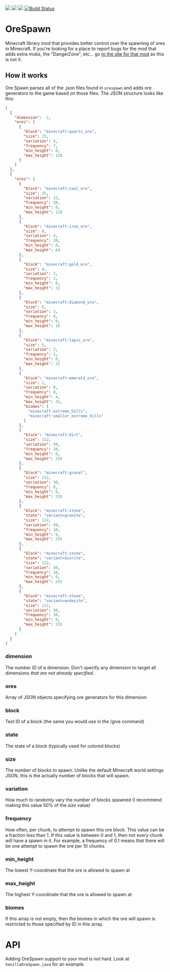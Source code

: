 [![](https://img.shields.io/badge/Discord-MMD-green.svg?style=flat&logo=Discord)](https://discord.mcmoddev.com)
[![](http://cf.way2muchnoise.eu/full_mmd-orespawn_downloads.svg)](https://www.curseforge.com/minecraft/mc-mods/mmd-orespawn)
[![](http://cf.way2muchnoise.eu/versions/Minecraft_mmd-orespawn_all.svg)](https://www.curseforge.com/minecraft/mc-mods/mmd-orespawn)
[![Build Status](https://ci.mcmoddev.com/job/OreSpawn/job/OreSpawn%201.12/badge/icon)](https://ci.mcmoddev.com/job/OreSpawn/job/OreSpawn%201.12/)

# OreSpawn
Minecraft library mod that provides better control over the spawning of ores in Minecraft.
If you're looking for a place to report bugs for the mod that adds extra mobs, the "DangerZone", etc... go [to the site for that mod](http://www.orespawn.com/) as this is not it.

## How it works
Ore Spawn parses all of the .json files found in `orespawn` and adds ore generators to the game based on those files. The JSON structure looks like this:

```json
[
  {
    "dimension": -1,
    "ores": [
      {
        "block": "minecraft:quartz_ore",
        "size": 15,
        "variation": 4,
        "frequency": 7,
        "min_height": 0,
        "max_height": 128
      }
    ]
  },
  {
    "ores": [
      {
        "block": "minecraft:coal_ore",
        "size": 25,
        "variation": 12,
        "frequency": 20,
        "min_height": 0,
        "max_height": 128
      },
      {
        "block": "minecraft:iron_ore",
        "size": 8,
        "variation": 4,
        "frequency": 20,
        "min_height": 0,
        "max_height": 64
      },
      {
        "block": "minecraft:gold_ore",
        "size": 8,
        "variation": 2,
        "frequency": 2,
        "min_height": 0,
        "max_height": 32
      },
      {
        "block": "minecraft:diamond_ore",
        "size": 6,
        "variation": 3,
        "frequency": 8,
        "min_height": 0,
        "max_height": 16
      },
      {
        "block": "minecraft:lapis_ore",
        "size": 5,
        "variation": 2,
        "frequency": 1,
        "min_height": 0,
        "max_height": 32
      },
      {
        "block": "minecraft:emerald_ore",
        "size": 1,
        "variation": 0,
        "frequency": 8,
        "min_height": 4,
        "max_height": 32,
        "biomes": [
          "minecraft:extreme_hills",
          "minecraft:smaller_extreme_hills"
        ]
      },
      {
        "block": "minecraft:dirt",
        "size": 112,
        "variation": 50,
        "frequency": 10,
        "min_height": 0,
        "max_height": 255
      },
      {
        "block": "minecraft:gravel",
        "size": 112,
        "variation": 50,
        "frequency": 8,
        "min_height": 0,
        "max_height": 255
      },
      {
        "block": "minecraft:stone",
        "state": "variant=granite",
        "size": 112,
        "variation": 50,
        "frequency": 10,
        "min_height": 0,
        "max_height": 255
      },
      {
        "block": "minecraft:stone",
        "state": "variant=diorite",
        "size": 112,
        "variation": 50,
        "frequency": 10,
        "min_height": 0,
        "max_height": 255
      },
      {
        "block": "minecraft:stone",
        "state": "variant=andesite",
        "size": 112,
        "variation": 50,
        "frequency": 10,
        "min_height": 0,
        "max_height": 255
      }
    ]
  }
]
```

### dimension
The number ID of a dimension. Don't specify any dimension to target all dimensions *that are not already specified*.
### ores
Array of JSON objects specifying ore generators for this dimension
### block
Text ID of a block (the same you would use in the /give command)
### state
The state of a block (typically used for colored blocks)
### size
The number of blocks to spawn. Unlike the default Minecraft world settings JSON, this is the actually number of blocks that will spawn.
### variation
How much to randomly vary the number of blocks spawned (I recommend making this value 50% of the *size* value)
### frequency
How often, per chunk, to attempt to spawn this ore block. This value can be a fraction less than 1. If this value is between 0 and 1, then not every chunk will have a spawn in it. For example, a frequency of 0.1 means that there will be one attempt to spawn the ore per 10 chunks.
### min_height
The lowest Y-coordinate that the ore is allowed to spawn at
### max_height
The highest Y-coordinate that the ore is allowed to spawn at
### biomes
If this array is not empty, then the biomes in which the ore will spawn is restricted to those specified by ID in this array.

# API
Adding OreSpawn support to your mod is not hard. Look at `VanillaOreSpawn.java` for an example.
